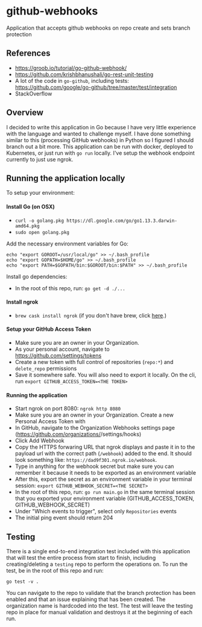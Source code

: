 # github-webhooks
Application that accepts github webhooks on repo create and sets branch protection  

## References
- https://groob.io/tutorial/go-github-webhook/
- https://github.com/krishbhanushali/go-rest-unit-testing
- A lot of the code in `go-github`, including tests: https://github.com/google/go-github/tree/master/test/integration
- StackOverflow

## Overview

I decided to write this application in Go because I have very little experience with the language and wanted to challenge myself. I have done something similar to this (processing GitHub webhooks) in Python so I figured I should branch out a bit more. This application can be run with docker, deployed to Kubernetes, or just run with `go run` locally. I've setup the webhook endpoint currently to just use ngrok.

## Running the application locally

To setup your environment:

#### Install Go (on OSX)
- `curl -o golang.pkg https://dl.google.com/go/go1.13.3.darwin-amd64.pkg`
- `sudo open golang.pkg`

Add the necessary environment variables for Go:
```
echo "export GOROOT=/usr/local/go" >> ~/.bash_profile
echo "export GOPATH=$HOME/go" >> ~/.bash_profile 
echo "export PATH=$GOPATH/bin:$GOROOT/bin:$PATH" >> ~/.bash_profile
```

Install go dependencies:
- In the root of this repo, run: `go get -d ./...`

#### Install ngrok
- `brew cask install ngrok` (if you don't have brew, click [here](https://brew.sh/).)

#### Setup your GitHub Access Token
- Make sure you are an owner in your Organization.
- As your personal account, navigate to https://github.com/settings/tokens
- Create a new token with full control of repositories (`repo:*`) and `delete_repo` permissions
- Save it somewhere safe. You will also need to export it locally. On the cli, run `export GITHUB_ACCESS_TOKEN=<THE TOKEN>`

#### Running the application
- Start ngrok on port 8080: `ngrok http 8080`
- Make sure you are an owner in your Organization. Create a new Personal Access Token with 
- In GitHub, navigate to the Organization Webhooks settings page (https://github.com/organizations/<ORG NAME>/settings/hooks)
- Click Add Webhook
- Copy the HTTPS forwaring URL that ngrok displays and paste it in to the payload url with the correct path (`/webhook`) added to the end. It should look something like: `https://dad9f301.ngrok.io/webhook`.
- Type in anything for the webhook secret but make sure you can remember it because it needs to be exported as an environment variable
- After this, export the secret as an environment variable in your terminal session: `export GITHUB_WEBHOOK_SECRET=<THE SECRET>` 
- In the root of this repo, run: `go run main.go` in the same terminal session that you exported your environment variable (GITHUB_ACCESS_TOKEN, GITHUB_WEBHOOK_SECRET)
- Under "Which events to trigger", select only `Repositories` events
- The initial ping event should return 204

## Testing

There is a single end-to-end integration test included with this application that will test the entire process from start to finish, including creating/deleting a `testing` repo to perform the operations on. To run the test, be in the root of this repo and run:

`go test -v .`

You can navigate to the repo to validate that the branch protection has been enabled and that an issue explaining that has been created. The organization name is hardcoded into the test. The test will leave the testing repo in place for manual validation and destroys it at the beginning of each run.
